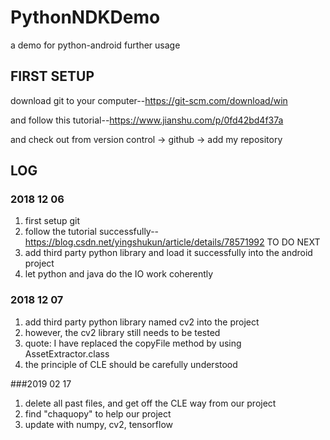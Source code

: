 # PythonNDKDemo
a demo for python-android further usage

## FIRST SETUP
download git to your computer--https://git-scm.com/download/win

and follow this tutorial--https://www.jianshu.com/p/0fd42bd4f37a

and check out from version control -> github -> add my repository

## LOG
### 2018 12 06
1. first setup git
2. follow the tutorial successfully--https://blog.csdn.net/yingshukun/article/details/78571992
TO DO NEXT
1. add third party python library and load it successfully into the android project
2. let python and java do the IO work coherently

### 2018 12 07
1. add third party python library named cv2 into the project
2. however, the cv2 library still needs to be tested
3. quote: I have replaced the copyFile method by using AssetExtractor.class
4. the principle of CLE should be carefully understood

###2019 02 17
1. delete all past files, and get off the CLE way from our project
2. find "chaquopy" to help our project
3. update with numpy, cv2, tensorflow
